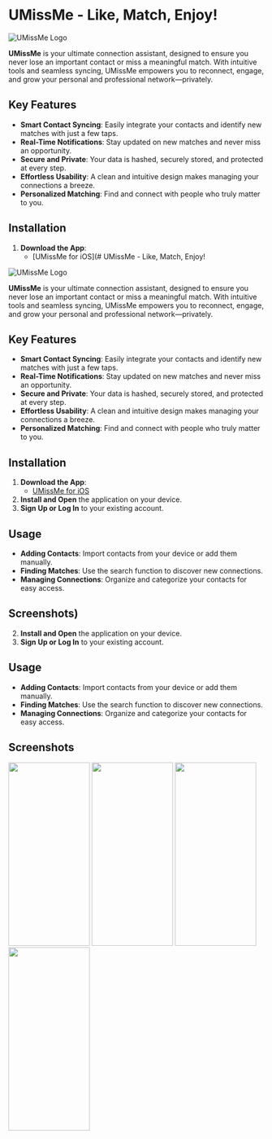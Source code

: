 # UMissMe - Like, Match, Enjoy!

![UMissMe Logo]([https://github.com/user-attachments/assets/9a02357f-151d-41bf-9866-5bcd71652c6f])


**UMissMe** is your ultimate connection assistant, designed to ensure you never lose an important contact or miss a meaningful match. With intuitive tools and seamless syncing, UMissMe empowers you to reconnect, engage, and grow your personal and professional network—privately.

## Key Features

- **Smart Contact Syncing**: Easily integrate your contacts and identify new matches with just a few taps.
- **Real-Time Notifications**: Stay updated on new matches and never miss an opportunity.
- **Secure and Private**: Your data is hashed, securely stored, and protected at every step.
- **Effortless Usability**: A clean and intuitive design makes managing your connections a breeze.
- **Personalized Matching**: Find and connect with people who truly matter to you.

## Installation

1. **Download the App**:
   - [UMissMe for iOS](# UMissMe - Like, Match, Enjoy!

![UMissMe Logo]([https://github.com/user-attachments/assets/9a02357f-151d-41bf-9866-5bcd71652c6f])

**UMissMe** is your ultimate connection assistant, designed to ensure you never lose an important contact or miss a meaningful match. With intuitive tools and seamless syncing, UMissMe empowers you to reconnect, engage, and grow your personal and professional network—privately.

## Key Features

- **Smart Contact Syncing**: Easily integrate your contacts and identify new matches with just a few taps.
- **Real-Time Notifications**: Stay updated on new matches and never miss an opportunity.
- **Secure and Private**: Your data is hashed, securely stored, and protected at every step.
- **Effortless Usability**: A clean and intuitive design makes managing your connections a breeze.
- **Personalized Matching**: Find and connect with people who truly matter to you.

## Installation

1. **Download the App**:
   - [UMissMe for iOS](https://apps.apple.com/rs/app/umissme/id6739089315)
2. **Install and Open** the application on your device.
3. **Sign Up or Log In** to your existing account.

## Usage

- **Adding Contacts**: Import contacts from your device or add them manually.
- **Finding Matches**: Use the search function to discover new connections.
- **Managing Connections**: Organize and categorize your contacts for easy access.

## Screenshots)
2. **Install and Open** the application on your device.
3. **Sign Up or Log In** to your existing account.

## Usage

- **Adding Contacts**: Import contacts from your device or add them manually.
- **Finding Matches**: Use the search function to discover new connections.
- **Managing Connections**: Organize and categorize your contacts for easy access.

## Screenshots

<img src= "https://github.com/user-attachments/assets/1a417330-96c6-478e-8956-81ae07b36d7f" width="160" height="360"> <img src= "https://github.com/user-attachments/assets/cd268b00-2acf-40bf-8c8f-549c0d63ed23" width="160" height="360">
<img src= "https://github.com/user-attachments/assets/50628de0-fa34-4bff-8c9c-92816e89f128" width="160" height="360"> <img src= "https://github.com/user-attachments/assets/303c63e5-4cbc-47c7-8d1d-9ea2605df15f" width="160" height="360">

